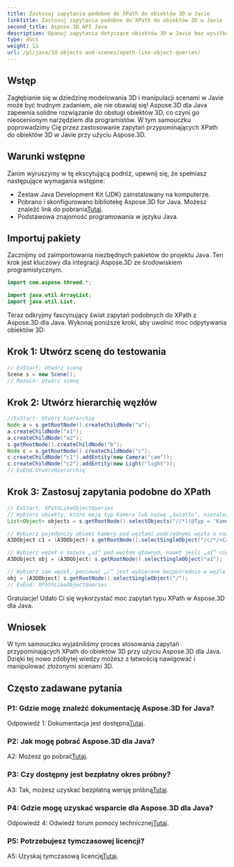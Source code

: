 ```yaml
---
title: Zastosuj zapytania podobne do XPath do obiektów 3D w Javie
linktitle: Zastosuj zapytania podobne do XPath do obiektów 3D w Javie
second_title: Aspose.3D API Java
description: Opanuj zapytania dotyczące obiektów 3D w Javie bez wysiłku dzięki Aspose.3D. Stosuj zapytania podobne do XPath, manipuluj scenami i ulepszaj swoje prace 3D.
type: docs
weight: 11
url: /pl/java/3d-objects-and-scenes/xpath-like-object-queries/
---
```

## Wstęp

Zagłębianie się w dziedzinę modelowania 3D i manipulacji scenami w Javie może być trudnym zadaniem, ale nie obawiaj się! Aspose.3D dla Java zapewnia solidne rozwiązanie do obsługi obiektów 3D, co czyni go nieocenionym narzędziem dla programistów. W tym samouczku poprowadzimy Cię przez zastosowanie zapytań przypominających XPath do obiektów 3D w Javie przy użyciu Aspose.3D.

## Warunki wstępne

Zanim wyruszymy w tę ekscytującą podróż, upewnij się, że spełniasz następujące wymagania wstępne:

- Zestaw Java Development Kit (JDK) zainstalowany na komputerze.
-  Pobrano i skonfigurowano bibliotekę Aspose.3D for Java. Możesz znaleźć link do pobrania[Tutaj](https://releases.aspose.com/3d/java/).
- Podstawowa znajomość programowania w języku Java.

## Importuj pakiety

Zacznijmy od zaimportowania niezbędnych pakietów do projektu Java. Ten krok jest kluczowy dla integracji Aspose.3D ze środowiskiem programistycznym.

```java
import com.aspose.threed.*;

import java.util.ArrayList;
import java.util.List;
```

Teraz odkryjmy fascynujący świat zapytań podobnych do XPath z Aspose.3D dla Java. Wykonaj poniższe kroki, aby uwolnić moc odpytywania obiektów 3D:

## Krok 1: Utwórz scenę do testowania

```java
// ExStart: Utwórz scenę
Scene s = new Scene();
// Rozwiń: Utwórz scenę
```

## Krok 2: Utwórz hierarchię węzłów

```java
//ExStart: Utwórz hierarchię
Node a = s.getRootNode().createChildNode("a");
a.createChildNode("a1");
a.createChildNode("a2");
s.getRootNode().createChildNode("b");
Node c = s.getRootNode().createChildNode("c");
c.createChildNode("c1").addEntity(new Camera("cam"));
c.createChildNode("c2").addEntity(new Light("light"));
// ExEnd:UtwórzHierarchię
```

## Krok 3: Zastosuj zapytania podobne do XPath

```java
// ExStart: XPathLikeObjectQueries
// Wybierz obiekty, które mają typ Kamera lub nazwę „światło”, niezależnie od ich lokalizacji.
List<Object> objects = s.getRootNode().selectObjects("//*[(@Typ = 'Kamera') lub (@Nazwa = 'światło')]");

// Wybierz pojedynczy obiekt kamery pod węzłami podrzędnymi węzła o nazwie „c” pod węzłem głównym
A3DObject c1 = (A3DObject) s.getRootNode().selectSingleObject("/c/*/<Camera>");

// Wybierz węzeł o nazwie „a1” pod węzłem głównym, nawet jeśli „a1” nie jest bezpośrednio węzłem podrzędnym
A3DObject obj = (A3DObject) s.getRootNode().selectSingleObject("a1");

// Wybierz sam węzeł, ponieważ „/” jest wybierane bezpośrednio w węźle głównym
obj = (A3DObject) s.getRootNode().selectSingleObject("/");
// ExEnd: XPathLikeObjectQueries
```

Gratulacje! Udało Ci się wykorzystać moc zapytań typu XPath w Aspose.3D dla Java.

## Wniosek

W tym samouczku wyjaśniliśmy proces stosowania zapytań przypominających XPath do obiektów 3D przy użyciu Aspose.3D dla Java. Dzięki tej nowo zdobytej wiedzy możesz z łatwością nawigować i manipulować złożonymi scenami 3D.

## Często zadawane pytania

### P1: Gdzie mogę znaleźć dokumentację Aspose.3D for Java?

 Odpowiedź 1: Dokumentacja jest dostępna[Tutaj](https://reference.aspose.com/3d/java/).

### P2: Jak mogę pobrać Aspose.3D dla Java?

 A2: Możesz go pobrać[Tutaj](https://releases.aspose.com/3d/java/).

### P3: Czy dostępny jest bezpłatny okres próbny?

 A3: Tak, możesz uzyskać bezpłatną wersję próbną[Tutaj](https://releases.aspose.com/).

### P4: Gdzie mogę uzyskać wsparcie dla Aspose.3D dla Java?

 Odpowiedź 4: Odwiedź forum pomocy technicznej[Tutaj](https://forum.aspose.com/c/3d/18).

### P5: Potrzebujesz tymczasowej licencji?

 A5: Uzyskaj tymczasową licencję[Tutaj](https://purchase.aspose.com/temporary-license/).
